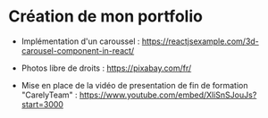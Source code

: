 # Création de mon portfolio

- Implémentation d'un caroussel :
 https://reactjsexample.com/3d-carousel-component-in-react/

- Photos libre de droits :
 https://pixabay.com/fr/

- Mise en place de la vidéo de presentation de fin de formation "CarelyTeam" :
 https://www.youtube.com/embed/XliSnSJouJs?start=3000

